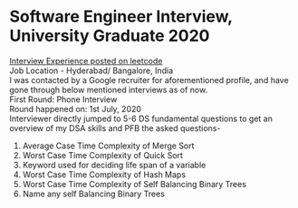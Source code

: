 # Software Engineer Interview, University Graduate 2020
[Interview Experience posted on leetcode](https://leetcode.com/discuss/interview-experience/713944/google-software-engineer-interview-university-graduate-2020)</br>
Job Location - Hyderabad/ Bangalore, India</br>
I was contacted by a Google recruiter for aforementioned profile, and have gone through below mentioned interviews as of now.</br>
First Round: Phone Interview</br>
Round happened on: 1st July, 2020</br>
Interviewer directly jumped to 5-6 DS fundamental questions to get an overview of my DSA skills and PFB the asked questions-</br>

1. Average Case Time Complexity of Merge Sort
2. Worst Case Time Complexity of Quick Sort
3. Keyword used for deciding life span of a variable
4. Worst Case Time Complexity of Hash Maps
5. Worst Case Time Complexity of Self Balancing Binary Trees
6. Name any self Balancing Binary Trees
